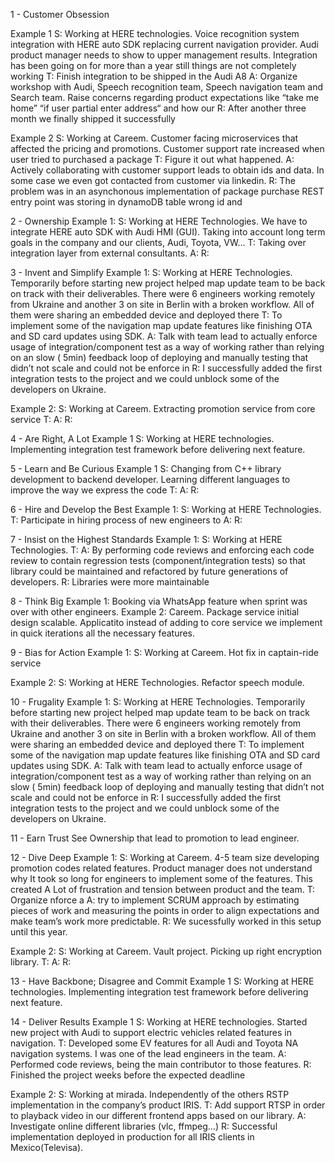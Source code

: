 1 - Customer Obsession

Example 1
S: Working at HERE technologies. Voice recognition system integration with HERE auto SDK replacing current navigation
provider. Audi product manager needs to show to upper management results. Integration has been going on for more than a
year still things are not completely working
T: Finish integration to be shipped in the Audi A8
A: Organize workshop with Audi, Speech recognition team, Speech navigation team and Search team. Raise concerns
regarding product expectations like “take me home” “if user partial enter address“ and how our
R: After another three month we finally shipped it successfully

Example 2
S: Working at Careem. Customer facing microservices that affected the pricing and promotions. Customer support rate
increased when user tried to purchased a package
T: Figure it out what happened.
A: Actively collaborating with customer support leads to obtain ids and data. In some case we even got contacted from
customer via linkedin.
R: The problem was in an asynchonous implementation of package purchase REST entry point was storing in dynamoDB table
wrong id and

2 - Ownership
Example 1:
S: Working at HERE Technologies. We have to integrate HERE auto SDK with Audi HMI (GUI). Taking into account long term
goals in the company and our clients, Audi, Toyota, VW…
T: Taking over integration layer from external consultants.
A:
R:

3 - Invent and Simplify 
Example 1:
S: Working at HERE Technologies. Temporarily before starting new project helped map update team to be back on track with
their deliverables. There were 6 engineers working remotely from Ukraine and another 3 on site in Berlin with a broken
workflow. All of them were sharing an embedded device and deployed there
T: To implement some of the navigation map update features like finishing OTA and SD card updates using SDK.
A: Talk with team lead to actually enforce usage of integration/component test as a way of working rather than relying
on an slow ( 5min) feedback loop of deploying and manually testing that didn’t not scale and could not be enforce in
R: I successfully added the first integration tests to the project and we could unblock some of the developers on
Ukraine.

Example 2:
S: Working at Careem. Extracting promotion service from core service
T:
A:
R:

4 - Are Right, A Lot
Example 1
S: Working at HERE technologies. Implementing integration test framework before delivering next feature.

5 - Learn and Be Curious
Example 1
S: Changing from C++ library development to backend developer. Learning different languages to improve the way we
express the code
T:
A:
R:

6 - Hire and Develop the Best
Example 1:
S: Working at HERE Technologies.
T: Participate in hiring process of new engineers to
A:
R:

7 - Insist on the Highest Standards
Example 1:
S: Working at HERE Technologies.
T:
A: By performing code reviews and enforcing each code review to contain regression tests (component/integration tests)
so that library could be maintained and refactored by future generations of developers.
R: Libraries were more maintainable

8 - Think Big
Example 1: Booking via WhatsApp feature when sprint was over with other engineers.
Example 2: Careem. Package service initial design scalable. Applicatito instead of adding to core service we implement in quick iterations all the necessary features.

9 - Bias for Action
Example 1:
S: Working at Careem. Hot fix in captain-ride service

Example 2:
S: Working at HERE Technologies. Refactor speech module.

10 - Frugality
Example 1:
S: Working at HERE Technologies. Temporarily before starting new project helped map update team to be back on track with
their deliverables. There were 6 engineers working remotely from Ukraine and another 3 on site in Berlin with a broken
workflow. All of them were sharing an embedded device and deployed there
T: To implement some of the navigation map update features like finishing OTA and SD card updates using SDK.
A: Talk with team lead to actually enforce usage of integration/component test as a way of working rather than relying
on an slow ( 5min) feedback loop of deploying and manually testing that didn’t not scale and could not be enforce in
R: I successfully added the first integration tests to the project and we could unblock some of the developers on
Ukraine.

11 - Earn Trust
See Ownership that lead to promotion to lead engineer.

12 - Dive Deep
Example 1:
S: Working at Careem. 4-5 team size developing promotion codes related features. Product manager does not understand why
It took so long for engineers to implement some of the features. This created
A Lot of frustration and tension between product and the team.
T: Organize nforce a
A: try to implement SCRUM approach by estimating pieces of work and measuring the points in order to align expectations
and make team’s work more predictable.
R: We sucessfully worked in this setup until this year.

Example 2:
S: Working at Careem. Vault project. Picking up right encryption library.
T:
A:
R:

13 - Have Backbone; Disagree and Commit
Example 1
S: Working at HERE technologies. Implementing integration test framework before delivering next feature.


14 - Deliver Results
Example 1
S: Working at HERE technologies. Started new project with Audi to support electric vehicles related features in
navigation.
T: Developed some EV features for all Audi and Toyota NA navigation systems. I was one of the lead engineers in the
team.
A: Performed code reviews, being the main contributor to those features.
R: Finished the project weeks before the expected deadline

Example 2:
S: Working at mirada. Independently of the others RSTP implementation in the company’s product IRIS.
T: Add support RTSP in order to playback video in our different frontend apps based on our library.
A: Investigate online different libraries (vlc, ffmpeg…)
R: Successful implementation deployed in production for all IRIS clients in Mexico(Televisa).


